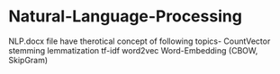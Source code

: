 # Natural-Language-Processing

NLP.docx file have therotical concept of following topics-
CountVector
stemming
lemmatization
tf-idf
word2vec
Word-Embedding (CBOW, SkipGram)